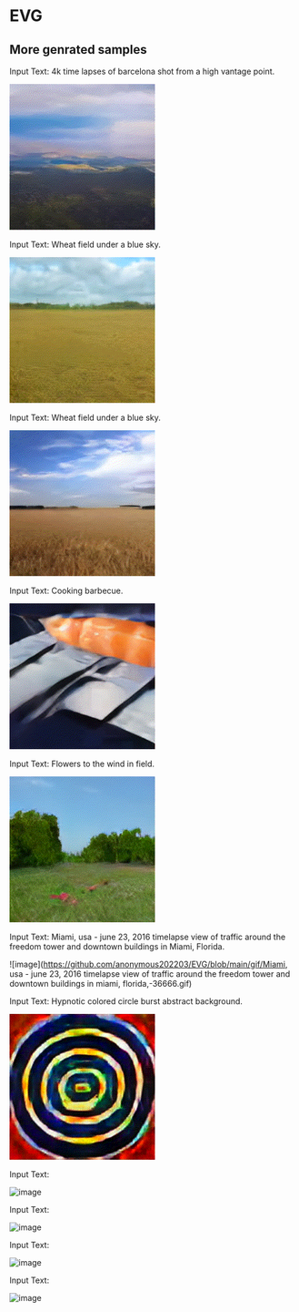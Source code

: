 # EVG

## More genrated samples

Input Text: 4k time lapses of barcelona shot from a high vantage point.

![image](https://github.com/anonymous202203/EVG/blob/main/gif/4k%20time%20lapses%20of%20barcelona%20shot%20from%20a%20high%20vantage%20point.gif)

Input Text: Wheat field under a blue sky.

![image](https://github.com/anonymous202203/EVG/blob/main/gif/Wheat%20field%20under%20a%20blue%20sky.gif)

Input Text: Wheat field under a blue sky.

![image](https://github.com/anonymous202203/EVG/blob/main/gif/Wheat%20field%20under%20a%20blue%20sky1.gif)

Input Text: Cooking barbecue.

![image](https://github.com/anonymous202203/EVG/blob/main/gif/Cooking%20barbecue.gif)

Input Text: Flowers to the wind in field.

![image](https://github.com/anonymous202203/EVG/blob/main/gif/Flowers%20to%20the%20wind%20in%20field1.gif)

Input Text: Miami, usa - june 23, 2016 timelapse view of traffic around the freedom tower and downtown buildings in Miami, Florida.

![image](https://github.com/anonymous202203/EVG/blob/main/gif/Miami, usa - june 23, 2016 timelapse view of traffic around the freedom tower and downtown buildings in miami, florida,-36666.gif)

Input Text: Hypnotic colored circle burst abstract background.

![image](https://github.com/anonymous202203/EVG/blob/main/gif/Hypnotic%20colored%20circle%20burst%20abstract%20background-25555.gif)

Input Text: 

![image]()

Input Text: 

![image]()

Input Text: 

![image]()

Input Text: 

![image]()

